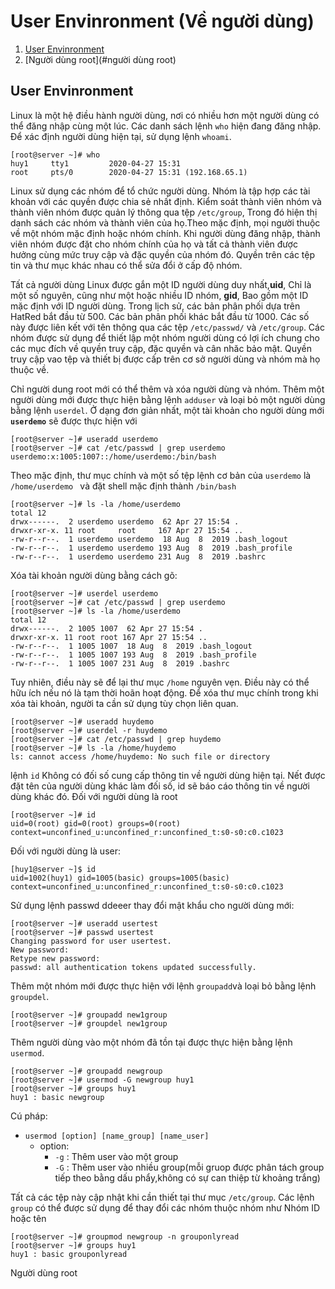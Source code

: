 # User Envinronment (Về người dùng)
1. [User Envinronment](#UserEnvinronment)
2. [Người dùng root](#người dùng root)
## User Envinronment
Linux là một hệ điều hành người dùng, nơi có nhiều hơn một người dùng có thể đăng nhập cùng một lúc. Các danh sách lệnh ``who`` hiện đang đăng nhập. Để xác định người dùng hiện tại, sử dụng lệnh ``whoami``.

``` 
[root@server ~]# who
huy1     tty1         2020-04-27 15:31
root     pts/0        2020-04-27 15:31 (192.168.65.1)
```
Linux sử dụng các nhóm để tổ chức người dùng. Nhóm là tập hợp các tài khoản với các quyền được chia sẻ nhất định. Kiểm soát thành viên nhóm và thành viên nhóm được quản lý thông qua tệp `/etc/group`, Trong đó hiện thị danh sách các nhóm và thành viên của họ.Theo mặc định, mọi người thuộc về một nhóm mặc định hoặc nhóm chính. Khi người dùng đăng nhập, thành viên nhóm được đặt cho nhóm chính của họ và tất cả thành viên được hưởng cùng mức truy cập và đặc quyền của nhóm đó. Quyền trên các tệp tin và thư mục khác nhau có thể sửa đổi ở cấp độ nhóm.

Tất cả người dùng Linux được gắn một ID người dùng duy nhất,**uid**, Chỉ là một số nguyên, cũng như một hoặc nhiều ID nhóm, **gid**, Bao gồm một ID mặc định với ID người dùng. Trong lịch sử, các bản phân phối dựa trên HatRed bắt đầu từ 500. Các bản phân phối khác bắt đầu từ 1000. Các số này được liên kết với tên thông qua các tệp `/etc/passwd/` và `/etc/group`. Các nhóm được sử dụng để thiết lập một nhóm người dùng có lợi ích chung cho các mục đích về quyền truy cập, đặc quyền và cân nhăc bảo mật. Quyền truy cập vao tệp và thiết bị được cấp trên cơ sở người dùng và nhóm mà họ thuộc về.

Chỉ người dung root mới có thể thêm và xóa  người dùng và nhóm. Thêm một người dùng mới được thực hiện bằng lệnh `adduser` và loại bỏ một người dùng bằng lệnh `userdel`. Ở dạng đơn giản nhất, một tài khoản cho người dùng mới **``userdemo``** sẽ được thực hiện với

```
[root@server ~]# useradd userdemo
[root@server ~]# cat /etc/passwd | grep userdemo
userdemo:x:1005:1007::/home/userdemo:/bin/bash
```
Theo mặc định, thư mục chính và một số tệp lệnh cơ bản của `userdemo` là `/home/userdemo ` và đặt shell mặc định thành `/bin/bash`
```
[root@server ~]# ls -la /home/userdemo
total 12
drwx------.  2 userdemo userdemo  62 Apr 27 15:54 .
drwxr-xr-x. 11 root     root     167 Apr 27 15:54 ..
-rw-r--r--.  1 userdemo userdemo  18 Aug  8  2019 .bash_logout
-rw-r--r--.  1 userdemo userdemo 193 Aug  8  2019 .bash_profile
-rw-r--r--.  1 userdemo userdemo 231 Aug  8  2019 .bashrc
```

Xóa tài khoản người dùng bằng cách gõ:

```
[root@server ~]# userdel userdemo
[root@server ~]# cat /etc/passwd | grep userdemo
[root@server ~]# ls -la /home/userdemo
total 12
drwx------.  2 1005 1007  62 Apr 27 15:54 .
drwxr-xr-x. 11 root root 167 Apr 27 15:54 ..
-rw-r--r--.  1 1005 1007  18 Aug  8  2019 .bash_logout
-rw-r--r--.  1 1005 1007 193 Aug  8  2019 .bash_profile
-rw-r--r--.  1 1005 1007 231 Aug  8  2019 .bashrc
```
Tuy nhiên, điều này sẽ để lại thư mục `/home` nguyên vẹn. Điều này có thể hữu ích nếu nó là tạm thời hoãn hoạt động. Để xóa thư mục chính trong khi xóa tài khoản, người ta cần sử dụng tùy chọn liên quan.
```
[root@server ~]# useradd huydemo
[root@server ~]# userdel -r huydemo
[root@server ~]# cat /etc/passwd | grep huydemo
[root@server ~]# ls -la /home/huydemo
ls: cannot access /home/huydemo: No such file or directory
```

lệnh `id` Không có đối số cung cấp thông tin về người dùng hiện tại. Nết được đặt tên của người dùng khác làm đối số, id sẽ báo cáo thông tin về người dùng khác đó.
Đối với người dùng là root
```
[root@server ~]# id
uid=0(root) gid=0(root) groups=0(root) context=unconfined_u:unconfined_r:unconfined_t:s0-s0:c0.c1023
```

Đối với người dùng là user:
```
[huy1@server ~]$ id
uid=1002(huy1) gid=1005(basic) groups=1005(basic) context=unconfined_u:unconfined_r:unconfined_t:s0-s0:c0.c1023
```
Sử dụng lệnh passwd ddeeer thay đổi mật khẩu cho người dùng mới:
```
[root@server ~]# useradd usertest
[root@server ~]# passwd usertest
Changing password for user usertest.
New password:
Retype new password:
passwd: all authentication tokens updated successfully.
```
Thêm một nhóm mới được thực hiện với lệnh `groupadd`và loại bỏ bằng lệnh `groupdel`.
```
[root@server ~]# groupadd new1group
[root@server ~]# groupdel new1group
```

Thêm người dùng vào một nhóm đã tồn tại được thực hiện bằng lệnh `usermod`.
```
[root@server ~]# groupadd newgroup
[root@server ~]# usermod -G newgroup huy1
[root@server ~]# groups huy1
huy1 : basic newgroup
```
Cú pháp:
* `usermod [option] [name_group] [name_user]`
   * option:
     * `-g` : Thêm user vào một group
     * `-G` : Thêm user vào nhiều group(mỗi gruop được phân tách group tiếp theo bằng dấu phẩy,không có sự can thiệp từ khoảng trắng)

Tất cả các tệp này cập nhật khi cần thiết tại thư mục `/etc/group`. Các lệnh ` group` có thể được sử dụng để thay đổi các nhóm thuộc nhóm như Nhóm ID hoặc tên
```
[root@server ~]# groupmod newgroup -n grouponlyread
[root@server ~]# groups huy1
huy1 : basic grouponlyread
```
Người dùng root